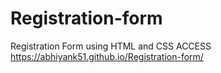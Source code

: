 # Registration-form
Registration Form using HTML and CSS
ACCESS
https://abhiyank51.github.io/Registration-form/
